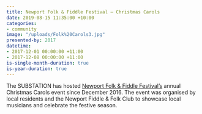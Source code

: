 ```yaml
---
title: Newport Folk & Fiddle Festival – Christmas Carols
date: 2019-08-15 11:35:00 +10:00
categories:
- community
image: "/uploads/Folk%20Carols3.jpg"
presented-by: 2017
datetime:
- 2017-12-01 00:00:00 +11:00
- 2017-12-08 00:00:00 +11:00
is-single-month-duration: true
is-year-duration: true
---
```


The SUBSTATION has hosted [Newport Folk & Fiddle Festival’s](https://www.nffc.org.au/) annual Christmas Carols event since December 2016. The event was organised by local residents and the Newport Fiddle & Folk Club to showcase local musicians and celebrate the festive season. 